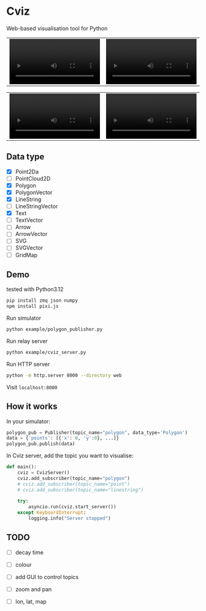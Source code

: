 # Cviz 
Web-based visualisation tool for Python

<table>
  <tr>
    <td>
      <video src="https://github.com/user-attachments/assets/0bbb7911-3b68-49cb-8aa0-923fb4b55a2e" controls width="100%"></video>
    </td>
    <td>
      <video src="https://github.com/user-attachments/assets/f1e7431e-fa74-42c8-94ed-3c19645f5573" controls width="100%"></video>
    </td>
  </tr>
</table>


<table>
  <tr>
    <td>
      <video src="https://github.com/user-attachments/assets/78cd4763-3d5e-4d8d-a868-a443a2e0aeea" controls width="100%"></video>
    </td>
    <td>
      <video src="https://github.com/user-attachments/assets/ab5b0112-fe0f-410e-83ab-ccff1db41cb6" controls width="100%"></video>
    </td>
  </tr>
</table>















## Data type
- [x] Point2Da
- [ ] PointCloud2D
- [x] Polygon
- [x] PolygonVector
- [x] LineString
- [ ] LineStringVector
- [x] Text
- [ ] TextVector
- [ ] Arrow
- [ ] ArrowVector
- [ ] SVG
- [ ] SVGVector
- [ ] GridMap

## Demo
tested with Python3.12
```bash
pip install zmq json numpy 
npm install pixi.js
```

Run simulator
```bash
python example/polygon_publisher.py
```

Run relay server 
```bash
python example/cviz_server.py
```

Run HTTP server
```bash
python -m http.server 8000 --directory web
```

Visit `localhost:8000`

## How it works

In your simulator:
```python
polygon_pub = Publisher(topic_name="polygon", data_type='Polygon')
data = {'points': [{'x': 0, 'y':0}, ...]}
polygon_pub.publish(data)
```

In Cviz server, add the topic you want to visualise:
```python
def main():
    cviz = CvizServer()
    cviz.add_subscriber(topic_name="polygon")
    # cviz.add_subscriber(topic_name="point")
    # cviz.add_subscriber(topic_name="linestring")
    
    try:
        asyncio.run(cviz.start_server())
    except KeyboardInterrupt:
        logging.info("Server stopped")
```

## TODO
- [ ] decay time
- [ ] colour
- [ ] add GUI to control topics
- [ ] zoom and pan
- [ ] lon, lat, map

